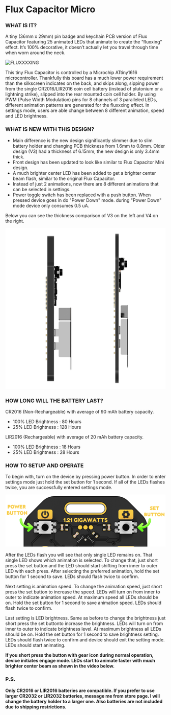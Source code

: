 # Flux Capacitor Micro

### WHAT IS IT?

A tiny (36mm x 29mm) pin badge and keychain PCB version of Flux Capacitor featuring 25 animated LEDs that animate to create the “fluxxing” effect. It’s 100% decorative, it doesn’t actually let you travel through time when worn around the neck.

![FLUXXXXING](https://github.com/hojadurdy/Flux_Capacitor_Micro/blob/main/Video/FC_Micro_Flash.GIF?raw=true "FLUXXXXING")

This tiny Flux Capacitor is controlled by a Microchip ATtiny1616 microcontroller. Thankfully this board has a much lower power requirement than the silkscreen indicates on the back, and skips along, sipping power from the single CR2016/LIR2016 coin cell battery (instead of plutonium or a lightning strike), slipped into the rear mounted coin cell holder. By using PWM (Pulse Width Modulation) pins for 8 channels of 3 paralleled LEDs, different animation patterns are generated for the fluxxxing effect. In settings mode, users are able change between 8 different animation, speed and LED brightness.

### WHAT IS NEW WITH THIS DESIGN?

- Main difference is the new design significantly slimmer due to slim battery holder and changing PCB thickness from 1.6mm to 0.8mm. Older design (V3) had a thickness of 6.15mm, the new design is only 3.4mm thick. 
- Front design has been updated to look like similar to Flux Capacitor Mini design. 
- A much brighter center LED has been added to get a brighter center beam flash, similar to the original Flux Capacitor.
- Instead of just 2 animations, now there are 8 different animations that can be selected in settings.
- Power toggle switch has been replaced with a push button. When pressed device goes in do "Power Down" mode. during "Power Down" mode device only consumes 0.5 uA.

Below you can see the thickness comparison of V3 on the left and V4 on the right.

![ V3 vs V4](https://github.com/hojadurdy/Flux_Capacitor_Micro/blob/main/Photo/Transparent_Background/v3v4.png?raw=true " V3 vs V4")

### HOW LONG WILL THE BATTERY LAST?

CR2016 (Non-Rechargeable) with average of 90 mAh battery capacity.

- 100% LED Brightness :  80 Hours
- 25%  LED Brightness :  128 Hours

LIR2016 (Rechargeable) with average of 20 mAh battery capacity.

- 100% LED Brightness :  18 Hours
- 25%  LED Brightness :  28 Hours

### HOW TO SETUP AND OPERATE

To begin with, turn on the device by pressing power button. In order to enter settings mode just hold the set button for 1 second. If all of the LEDs flashes twice, you are successfully entered settings mode. 

![BUTTONS](https://github.com/hojadurdy/Flux_Capacitor_Micro/blob/main/Photo/Transparent_Background/back3.png?raw=true " BUTTONS")

After the LEDs flash you will see that only single LED remains on. That single LED shows which animation is selected. To change that, just short press the set button and the LED should start shifting from inner to outer LED with each press. After selecting the preferred animation, hold the set button for 1 second to save. LEDs should flash twice to confirm.

Next setting is animation speed. To change the animation speed, just short press the set button to increase the speed. LEDs will turn on from inner to outer to indicate animation speed. At maximum speed all LEDs should be on. Hold the set button for 1 second to save animation speed. LEDs should flash twice to confirm.

Last setting is LED brightness. Same as before to change the brightness just short press the set buttonto increase the brightness. LEDs will turn on from inner to outer to indicate brightness level. At maximum brightness all LEDs should be on. Hold the set button for 1 second to save brightness setting. LEDs should flash twice to confirm and device should exit the setting mode. LEDs should start animating.

**If you short press the button with gear icon during normal operation, device initiates engage mode.
LEDs start to animate faster with much brighter center beam as shown in the video below.**

### P.S.
**Only CR2016 or LIR2016 batteries are compatible. If you prefer to use larger CR2032 or LIR2032 batteries, message me from store page. I will change the battery holder to a larger one. Also batteries are not included due to shipping restrictions.**
